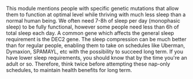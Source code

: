 This module mentions people with specific genetic mutations that allow them to function at optimal level while thriving with much less sleep than a normal human being. We often need 7-8h of sleep per day (monophasic sleep) to be fully functional, however some people need less than 6h of total sleep each day. A common gene which affects the general sleep requirement is the DEC2 gene. The sleep compression can be much better than for regular people, enabling them to take on schedules like Uberman, Dymaxion, SPAMAYL, etc with the possibility to succeed long term. If you have lower sleep requirements, you should know that by the time you're an adult or so. Therefore, think twice before attempting these nap-only schedules, to maintain health benefits for long term.
